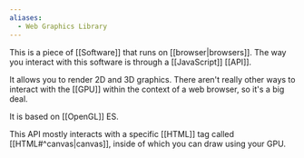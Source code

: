 ```yaml
---
aliases:
  - Web Graphics Library
---
```

This is a piece of [[Software]] that runs on [[browser|browsers]].
The way you interact with this software is through a [[JavaScript]] [[API]].

It allows you to render 2D and 3D graphics.
There aren't really other ways to interact with the [[GPU]] within the context of a web browser, so it's a big deal.

It is based on [[OpenGL]] ES.

This API mostly interacts with a specific [[HTML]] tag called [[HTML#^canvas|canvas]], inside of which you can draw using your GPU.